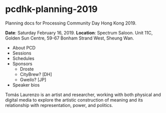 # pcdhk-planning-2019

Planning docs for Processing Community Day Hong Kong 2019. 

**Date**: Saturday February 16, 2019. 
**Location**: Spectrum Saloon. Unit 11C, Golden Sun Centre, 59-67 Bonham Strand West, Sheung Wan.

- About PCD
- Sessions
- Schedules
- Sponsors
    - Droste
    - CityBrew? [DH]
    - Gweilo? [JP]
- Speaker bios

Tomás Laurenzo is an artist and researcher, working with both physical and digital media to explore the artistic construction of meaning and its relationship with representation, power, and politics.
